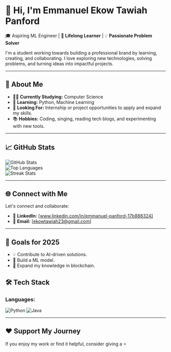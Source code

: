# 🌟 Hi, I'm Emmanuel Ekow Tawiah Panford 

🎓 Aspiring ML Engineer  | 🌱 **Lifelong Learner** | 💡 **Passionate Problem Solver**
    
I'm a student working towards building a professional brand by learning, creating, and collaborating. I love exploring new technologies, solving problems, and turning ideas into impactful projects.

---

## 🎯 About Me
- 🧑‍🎓 **Currently Studying:** Computer Science
- 🌱 **Learning:** Python, Machine Learning
- 💼 **Looking For:** Internship or project opportunities to apply and expand my skills.
- 📚 **Hobbies:** Coding, singing, reading tech blogs, and experimenting with new tools.


---
## 📈 GitHub Stats

![GitHub Stats](https://github-readme-stats.vercel.app/api?username=ekowtawiah23&show_icons=true&theme=radical)  
![Top Languages](https://github-readme-stats.vercel.app/api/top-langs/?username=ekowtawiah23&layout=compact&theme=radical)  
![Streak Stats](https://streak-stats.demolab.com/?user=ekowtawiah23&theme=radical)

---

## 🌐 Connect with Me
Let's connect and collaborate:
- 💼 **LinkedIn:** [www.linkedin.com/in/emmanuel-panford-17b888324]
- 📧 **Email:** [ekowtawiah23@gmail.com]

---

## 🎯 Goals for 2025
- 💡 Contribute to AI-driven solutions.
- 🚀 Build a ML model.
- 🌱 Expand my knowledge in blockchain.

## 🛠️ Tech Stack

### Languages:
![Python](https://img.shields.io/badge/Python-3776AB?style=for-the-badge&logo=python&logoColor=white)
![Java](https://img.shields.io/badge/Java-007396?style=for-the-badge&logo=java&logoColor=white)


---

## ❤️ Support My Journey
If you enjoy my work or find it helpful, consider giving a ⭐️
